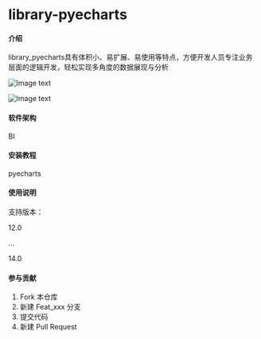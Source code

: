 # library-pyecharts

#### 介绍

library_pyecharts具有体积小、易扩展、易使用等特点，方便开发人员专注业务层面的逻辑开发，轻松实现多角度的数据展现与分析

![Image text](https://gitee.com/esplets/library-pyecharts/raw/14.0/static/img/example0.jpg)

![Image text](https://gitee.com/esplets/library-pyecharts/raw/14.0/static/img/example2.png)


#### 软件架构

BI


#### 安装教程

pyecharts

#### 使用说明

支持版本：

12.0

...

14.0

#### 参与贡献

1.  Fork 本仓库
2.  新建 Feat_xxx 分支
3.  提交代码
4.  新建 Pull Request
